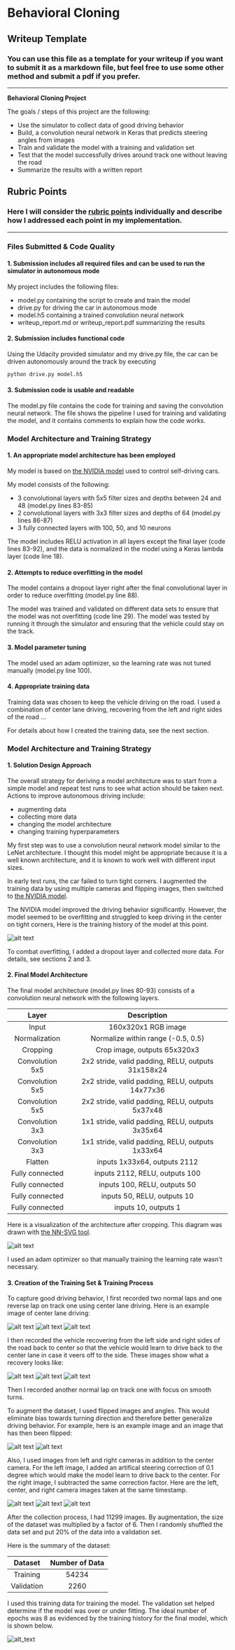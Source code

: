 # **Behavioral Cloning** 

## Writeup Template

### You can use this file as a template for your writeup if you want to submit it as a markdown file, but feel free to use some other method and submit a pdf if you prefer.

---

**Behavioral Cloning Project**

The goals / steps of this project are the following:
* Use the simulator to collect data of good driving behavior
* Build, a convolution neural network in Keras that predicts steering angles from images
* Train and validate the model with a training and validation set
* Test that the model successfully drives around track one without leaving the road
* Summarize the results with a written report


[//]: # (Image References)

[image1]: ./examples/placeholder.png "Model Visualization"
[image2]: ./examples/placeholder.png "Grayscaling"
[image3]: ./examples/placeholder_small.png "Recovery Image"
[image4]: ./examples/placeholder_small.png "Recovery Image"
[image5]: ./examples/placeholder_small.png "Recovery Image"
[image6]: ./examples/placeholder_small.png "Normal Image"
[image7]: ./examples/placeholder_small.png "Flipped Image"

[training_history_one_lap]: ./writeup_images/training_history_one_lap.png "Training History One Lap"
[training_history_more_data]: ./writeup_images/training_history_more_data.png "Training History More Data"
[architecture]: ./writeup_images/architecture.png "Architecture"
[cl0]: ./examples/cl0.png "Center Lane Driving 0"
[cl1]: ./examples/cl1.png "Center Lane Driving 1"
[cl2]: ./examples/cl2.png "Center Lane Driving 2"
[re0]: ./examples/re0.png "Recovery Driving 0"
[re1]: ./examples/re1.png "Recovery Driving 1"
[re2]: ./examples/re2.png "Recovery Driving 2"
[ci_orig]: ./examples/center_image_original.jpg "Center Image Original"
[ci_flip]: ./examples/center_image_flipped.jpg "Center Image Flipped"
[im_l]: ./examples/im_l.png "Image Left"
[im_c]: ./examples/im_c.png "Image Center"
[im_r]: ./examples/im_r.png "Image Right"

## Rubric Points
### Here I will consider the [rubric points](https://review.udacity.com/#!/rubrics/432/view) individually and describe how I addressed each point in my implementation.  

---
### Files Submitted & Code Quality

#### 1. Submission includes all required files and can be used to run the simulator in autonomous mode

My project includes the following files:
* model.py containing the script to create and train the model
* drive.py for driving the car in autonomous mode
* model.h5 containing a trained convolution neural network 
* writeup_report.md or writeup_report.pdf summarizing the results

#### 2. Submission includes functional code
Using the Udacity provided simulator and my drive.py file, the car can be driven autonomously around the track by executing 
```sh
python drive.py model.h5
```

#### 3. Submission code is usable and readable

The model.py file contains the code for training and saving the convolution neural network. The file shows the pipeline I used for training and validating the model, and it contains comments to explain how the code works.

### Model Architecture and Training Strategy

#### 1. An appropriate model architecture has been employed

My model is based on [the NVIDIA model](https://devblogs.nvidia.com/deep-learning-self-driving-cars/) used to control self-driving cars.

My model consists of the following:
* 3 convolutional layers with 5x5 filter sizes and depths between 24 and 48 (model.py lines 83-85) 
* 2 convolutional layers with 3x3 filter sizes and depths of 64 (model.py lines 86-87) 
* 3 fully connected layers with 100, 50, and 10 neurons

The model includes RELU activation in all layers except the final layer (code lines 83-92),
and the data is normalized in the model using a Keras lambda layer (code line 18). 

#### 2. Attempts to reduce overfitting in the model

The model contains a dropout layer right after the final convolutional layer in order to reduce overfitting (model.py line 88). 

The model was trained and validated on different data sets to ensure that the model was not overfitting (code line 29). The model was tested by running it through the simulator and ensuring that the vehicle could stay on the track.

#### 3. Model parameter tuning

The model used an adam optimizer, so the learning rate was not tuned manually (model.py line 100).

#### 4. Appropriate training data

Training data was chosen to keep the vehicle driving on the road. I used a combination of center lane driving, recovering from the left and right sides of the road ... 

For details about how I created the training data, see the next section. 

### Model Architecture and Training Strategy

#### 1. Solution Design Approach

The overall strategy for deriving a model architecture was to start from a simple model
and repeat test runs to see what action should be taken next.
Actions to improve autonomous driving include:
* augmenting data
* collecting more data
* changing the model architecture
* changing training hyperparameters

My first step was to use a convolution neural network model similar to the LeNet architecture.
I thought this model might be appropriate because it is a well known architecture, and
it is known to work well with different input sizes.

In early test runs, the car failed to turn tight corners.
I augmented the training data by using multiple cameras and flipping images,
then switched to [the NVIDIA model](https://devblogs.nvidia.com/deep-learning-self-driving-cars/).

The NVIDIA model improved the driving behavior significantly.
However, the model seemed to be overfitting and struggled to keep driving in the center on tight corners,
Here is the training history of the model at this point.

![alt text][training_history_one_lap]

To combat overfitting, I added a dropout layer and collected more data.
For details, see sections 2 and 3.




#### 2. Final Model Architecture

The final model architecture (model.py lines 80-93) consists of a convolution neural network with the following layers.

| Layer         		|     Description	        							| 
|:---------------------:|:-----------------------------------------------------:| 
| Input         		| 160x320x1 RGB image  									| 
| Normalization			| Normalize within range (-0.5, 0.5)					|
| Cropping				| Crop image, outputs 65x320x3							|
| Convolution 5x5     	| 2x2 stride, valid padding, RELU, outputs 31x158x24 	|
| Convolution 5x5	    | 2x2 stride, valid padding, RELU, outputs 14x77x36 	|
| Convolution 5x5	    | 2x2 stride, valid padding, RELU, outputs 5x37x48 		|
| Convolution 3x3	    | 1x1 stride, valid padding, RELU, outputs 3x35x64	 	|
| Convolution 3x3	    | 1x1 stride, valid padding, RELU, outputs 1x33x64 		|
| Flatten		      	| inputs 1x33x64,  outputs 2112							|
| Fully connected       | inputs 2112, RELU,  outputs 100	    				|
| Fully connected       | inputs 100, RELU,  outputs 50   						|
| Fully connected       | inputs 50, RELU,  outputs 10    						|
| Fully connected       | inputs 10,  outputs 1	    							|

Here is a visualization of the architecture after cropping.
This diagram was drawn with [the NN-SVG tool](http://alexlenail.me/NN-SVG/AlexNet.html).

![alt text][architecture]

I used an adam optimizer so that manually training the learning rate wasn't necessary.

#### 3. Creation of the Training Set & Training Process

To capture good driving behavior, I first recorded two normal laps and one reverse lap on track one using center lane driving.
Here is an example image of center lane driving:

![alt text][cl0]
![alt text][cl1]
![alt text][cl2]

I then recorded the vehicle recovering from the left side and right sides of the road back to center so that the vehicle would learn to drive back to the center lane
in case it veers off to the side.
These images show what a recovery looks like:

![alt text][re0]
![alt text][re1]
![alt text][re2]

Then I recorded another normal lap on track one with focus on smooth turns.

To augment the dataset, I used flipped images and angles. 
This would eliminate bias towards turning direction and therefore better generalize driving behavior.
For example, here is an example image and an image that has then been flipped:

![alt text][ci_orig]
![alt text][ci_flip]

Also, I used images from left and right cameras in addition to the center camera.
For the left image, I added an artifical steering correction of 0.1 degree which would make the model
learn to drive back to the center. For the right image, I subtracted the same correction factor.
Here are the left, center, and right camera images taken at the same timestamp.

![alt text][im_l]
![alt text][im_c]
![alt text][im_r]

After the collection process, I had 11299 images.
By augmentation, the size of the dataset was multiplied by a factor of 6.
Then I randomly shuffled the data set and put 20% of the data into a validation set. 

Here is the summary of the dataset:

| Dataset         		| Number of Data	| 
|:---------------------:|:-----------------:| 
| Training         		| 	54234				| 
| Validation			| 	2260				|


I used this training data for training the model. The validation set helped determine if the model was over or under fitting.
The ideal number of epochs was 8 as evidenced by the training history for the final model, which is shown below.

![alt_text][training_history_more_data]
